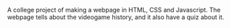 A college project of making a webpage in HTML, CSS and Javascript. The webpage tells about the videogame history, and it also have a quiz about it.